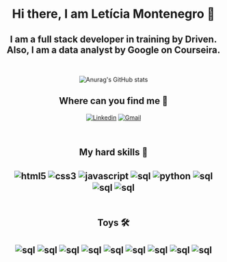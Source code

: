 <h1 align="center"> Hi there, I am Letícia Montenegro 👋 </h1>

<h2 align="center">I am a full stack developer in training by Driven. Also, I am a data analyst by Google on Courseira.</h2>

<br>
<div align="center">

![Anurag's GitHub stats](https://github-readme-stats.vercel.app/api?username=montenegroleticia&theme=tokyonight&show_icons=true)

</div>

<h2 align="center"> Where can you find me 📲 </h2>

<div align="center">

[![Linkedin](https://img.shields.io/badge/LinkedIn-0077B5?style=for-the-badge&logo=linkedin&logoColor=white)](https://www.linkedin.com/in/let%C3%ADcia-montenegro-214b6b226/)
[![Gmail](https://img.shields.io/badge/Gmail-D14836?style=for-the-badge&logo=gmail&logoColor=white)](https://mail.google.com/mail/u/0/?tab=rm&ogbl#inbox?compose=CllgCKCFSxDsZBnjjLNdLCrfRlFDPgMkCmsSPZjfWWjpmfNhFkQzMJxNFMvGQDvgHSLMjfHfKMg)

</div>

<br>

<h2 align="center"> My hard skills 🔧 <h2>

<div align ="center">
    <img align = "center" alt = "html5" src = "https://img.shields.io/badge/HTML5-E34F26?style=for-the-badge&logo=html5&logoColor=white" />
    <img align = "center" alt = "css3" src = "https://img.shields.io/badge/CSS3-1572B6?style=for-the-badge&logo=css3&logoColor=white" />
    <img align = "center" alt = "javascript" src = "https://img.shields.io/badge/JavaScript-323330?style=for-the-badge&logo=javascript&logoColor=F7DF1E" />
    <img align = "center" alt = "sql" src = "https://img.shields.io/badge/React-20232A?style=for-the-badge&logo=react&logoColor=61DAFB "/>
    <img align = "center" alt = "python" src = "https://img.shields.io/badge/Python-3776AB?style=for-the-badge&logo=python&logoColor=white" />
    <img align = "center" alt = "sql" src = "https://img.shields.io/badge/MySQL-005C84?style=for-the-badge&logo=mysql&logoColor=white" />
    <img align = "center" alt = "sql" src = "	https://img.shields.io/badge/R-276DC3?style=for-the-badge&logo=r&logoColor=white" />
    <img align = "center" alt = "sql" src = "https://img.shields.io/badge/MongoDB-4EA94B?style=for-the-badge&logo=mongodb&logoColor=white" />
</div></br>

<h2 align="center"> Toys 🛠️​ <h2>

<div align="center">
    <img align = "center" alt = "sql" src = "	https://img.shields.io/badge/Figma-F24E1E?style=for-the-badge&logo=figma&logoColor=white" />
    <img align = "center" alt = "sql" src = "https://img.shields.io/badge/GIT-E44C30?style=for-the-badge&logo=git&logoColor=white" />
    <img align = "center" alt = "sql" src = "https://img.shields.io/badge/Ubuntu-E95420?style=for-the-badge&logo=ubuntu&logoColor=white" />
    <img align = "center" alt = "sql" src = "https://img.shields.io/badge/Jupyter-F37626.svg?&style=for-the-badge&logo=Jupyter&logoColor=white" />
    <img align = "center" alt = "sql" src = "https://img.shields.io/badge/VSCode-0078D4?style=for-the-badge&logo=visual%20studio%20code&logoColor=white" />
    <img align = "center" alt = "sql" src = "https://img.shields.io/badge/RStudio-75AADB?style=for-the-badge&logo=RStudio&logoColor=white" />
    <img align = "center" alt = "sql" src = "https://img.shields.io/badge/Windows-0078D6?style=for-the-badge&logo=windows&logoColor=white" />
    <img align = "center" alt = "sql" src = "https://img.shields.io/badge/GitHub-100000?style=for-the-badge&logo=github&logoColor=white" />
    <img align = "center" alt = "sql" src = "https://img.shields.io/badge/Microsoft_Excel-217346?style=for-the-badge&logo=microsoft-excel&logoColor=white" />
</div>


<!--
**montenegroleticia/montenegroleticia** is a ✨ _special_ ✨ repository because its `README.md` (this file) appears on your GitHub profile.

Here are some ideas to get you started:

- 🔭 I’m currently working on ...
- 🌱 I’m currently learning ...
- 👯 I’m looking to collaborate on ...
- 🤔 I’m looking for help with ...
- 💬 Ask me about ...
- 📫 How to reach me: ...
- 😄 Pronouns: ...
- ⚡ Fun fact: ...
-->
